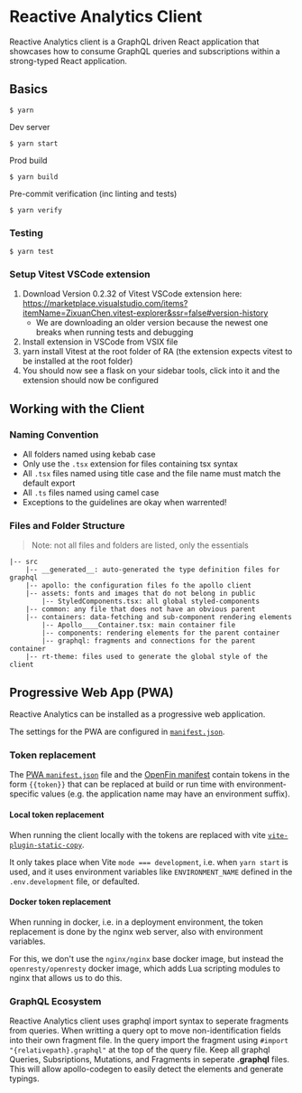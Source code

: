 # Reactive Analytics Client

Reactive Analytics client is a GraphQL driven React application that showcases how to consume GraphQL queries and subscriptions within a strong-typed React application.

## Basics

`$ yarn`

Dev server

`$ yarn start`

Prod build

`$ yarn build`

Pre-commit verification (inc linting and tests)

`$ yarn verify`

### Testing

`$ yarn test`

### Setup Vitest VSCode extension

1. Download Version 0.2.32 of Vitest VSCode extension here: https://marketplace.visualstudio.com/items?itemName=ZixuanChen.vitest-explorer&ssr=false#version-history
   - We are downloading an older version because the newest one breaks when running tests and debugging
2. Install extension in VSCode from VSIX file
3. yarn install Vitest at the root folder of RA (the extension expects vitest to be installed at the root folder)
4. You should now see a flask on your sidebar tools, click into it and the extension should now be configured

## Working with the Client

### Naming Convention

- All folders named using kebab case
- Only use the `.tsx` extension for files containing tsx syntax
- All `.tsx` files named using title case and the file name must match the default export
- All `.ts` files named using camel case
- Exceptions to the guidelines are okay when warrented!

### Files and Folder Structure

> Note: not all files and folders are listed, only the essentials

    |-- src
        |-- __generated__: auto-generated the type definition files for graphql
        |-- apollo: the configuration files fo the apollo client
        |-- assets: fonts and images that do not belong in public
            |-- StyledComponents.tsx: all global styled-components
        |-- common: any file that does not have an obvious parent
        |-- containers: data-fetching and sub-component rendering elements
            |-- Apollo____Container.tsx: main container file
            |-- components: rendering elements for the parent container
            |-- graphql: fragments and connections for the parent container
        |-- rt-theme: files used to generate the global style of the client

## Progressive Web App (PWA)

Reactive Analytics can be installed as a progressive web application.

The settings for the PWA are configured in [`manifest.json`](public-pwa/manifest.json).

### Token replacement

The [PWA `manifest.json`](public-pwa/manifest.json) file and the [OpenFin manifest](public-openfin/app.json) contain tokens in the form `{{token}}` that can be replaced at build or run time with environment-specific values (e.g. the application name may have an environment suffix).

#### Local token replacement

When running the client locally with the tokens are replaced with vite [`vite-plugin-static-copy`](https://github.com/sapphi-red/vite-plugin-static-copy).

It only takes place when Vite `mode === development`, i.e. when `yarn start` is used, and it uses environment variables like `ENVIRONMENT_NAME` defined in the `.env.development` file, or defaulted.

#### Docker token replacement

When running in docker, i.e. in a deployment environment, the token replacement is done by the nginx web server, also with environment variables.

For this, we don't use the `nginx/nginx` base docker image, but instead the `openresty/openresty` docker image, which adds Lua scripting modules to nginx that allows us to do this.

### GraphQL Ecosystem

Reactive Analytics client uses graphql import syntax to seperate fragments from queries. When writting a query opt to move non-identification fields into their own fragment file. In the query import the fragment using `#import "{relativepath}.graphql"` at the top of the query file. Keep all graphql Queries, Subsriptions, Mutations, and Fragments in seperate **.graphql** files. This will allow apollo-codegen to easily detect the elements and generate typings.
